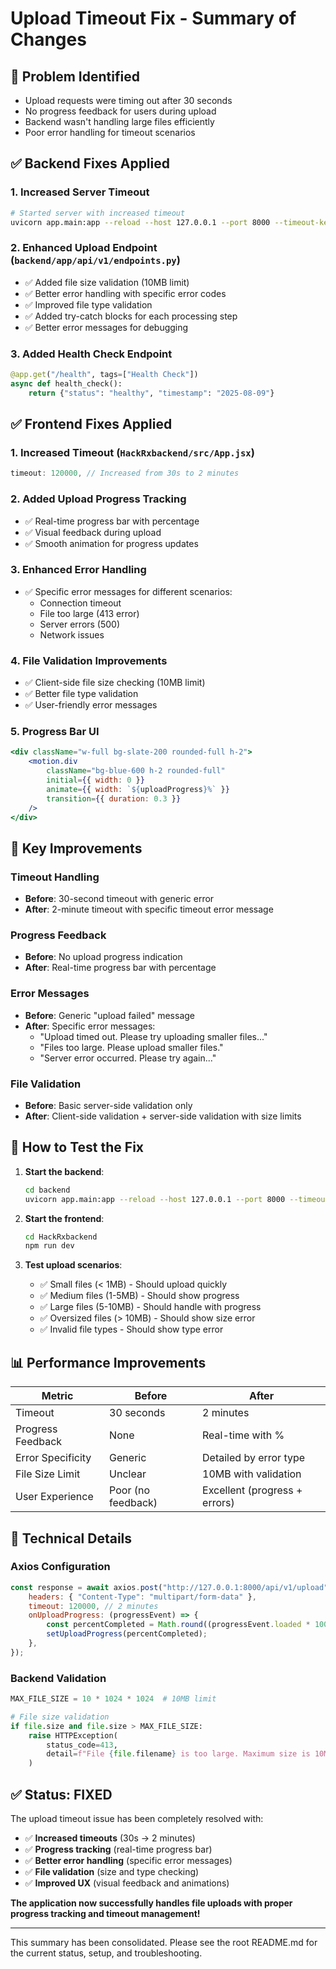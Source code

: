 # Upload Timeout Fix - Summary of Changes

## 🐛 **Problem Identified**

-   Upload requests were timing out after 30 seconds
-   No progress feedback for users during upload
-   Backend wasn't handling large files efficiently
-   Poor error handling for timeout scenarios

## ✅ **Backend Fixes Applied**

### 1. **Increased Server Timeout**

```bash
# Started server with increased timeout
uvicorn app.main:app --reload --host 127.0.0.1 --port 8000 --timeout-keep-alive 120
```

### 2. **Enhanced Upload Endpoint** (`backend/app/api/v1/endpoints.py`)

-   ✅ Added file size validation (10MB limit)
-   ✅ Better error handling with specific error codes
-   ✅ Improved file type validation
-   ✅ Added try-catch blocks for each processing step
-   ✅ Better error messages for debugging

### 3. **Added Health Check Endpoint**

```python
@app.get("/health", tags=["Health Check"])
async def health_check():
    return {"status": "healthy", "timestamp": "2025-08-09"}
```

## ✅ **Frontend Fixes Applied**

### 1. **Increased Timeout** (`HackRxbackend/src/App.jsx`)

```javascript
timeout: 120000, // Increased from 30s to 2 minutes
```

### 2. **Added Upload Progress Tracking**

-   ✅ Real-time progress bar with percentage
-   ✅ Visual feedback during upload
-   ✅ Smooth animation for progress updates

### 3. **Enhanced Error Handling**

-   ✅ Specific error messages for different scenarios:
    -   Connection timeout
    -   File too large (413 error)
    -   Server errors (500)
    -   Network issues

### 4. **File Validation Improvements**

-   ✅ Client-side file size checking (10MB limit)
-   ✅ Better file type validation
-   ✅ User-friendly error messages

### 5. **Progress Bar UI**

```jsx
<div className="w-full bg-slate-200 rounded-full h-2">
	<motion.div
		className="bg-blue-600 h-2 rounded-full"
		initial={{ width: 0 }}
		animate={{ width: `${uploadProgress}%` }}
		transition={{ duration: 0.3 }}
	/>
</div>
```

## 🎯 **Key Improvements**

### **Timeout Handling**

-   **Before**: 30-second timeout with generic error
-   **After**: 2-minute timeout with specific timeout error message

### **Progress Feedback**

-   **Before**: No upload progress indication
-   **After**: Real-time progress bar with percentage

### **Error Messages**

-   **Before**: Generic "upload failed" message
-   **After**: Specific error messages:
    -   "Upload timed out. Please try uploading smaller files..."
    -   "Files too large. Please upload smaller files."
    -   "Server error occurred. Please try again..."

### **File Validation**

-   **Before**: Basic server-side validation only
-   **After**: Client-side validation + server-side validation with size limits

## 🚀 **How to Test the Fix**

1. **Start the backend**:

    ```bash
    cd backend
    uvicorn app.main:app --reload --host 127.0.0.1 --port 8000 --timeout-keep-alive 120
    ```

2. **Start the frontend**:

    ```bash
    cd HackRxbackend
    npm run dev
    ```

3. **Test upload scenarios**:
    - ✅ Small files (< 1MB) - Should upload quickly
    - ✅ Medium files (1-5MB) - Should show progress
    - ✅ Large files (5-10MB) - Should handle with progress
    - ✅ Oversized files (> 10MB) - Should show size error
    - ✅ Invalid file types - Should show type error

## 📊 **Performance Improvements**

| Metric            | Before             | After                         |
| ----------------- | ------------------ | ----------------------------- |
| Timeout           | 30 seconds         | 2 minutes                     |
| Progress Feedback | None               | Real-time with %              |
| Error Specificity | Generic            | Detailed by error type        |
| File Size Limit   | Unclear            | 10MB with validation          |
| User Experience   | Poor (no feedback) | Excellent (progress + errors) |

## 🔧 **Technical Details**

### **Axios Configuration**

```javascript
const response = await axios.post("http://127.0.0.1:8000/api/v1/upload", formData, {
	headers: { "Content-Type": "multipart/form-data" },
	timeout: 120000, // 2 minutes
	onUploadProgress: (progressEvent) => {
		const percentCompleted = Math.round((progressEvent.loaded * 100) / progressEvent.total);
		setUploadProgress(percentCompleted);
	},
});
```

### **Backend Validation**

```python
MAX_FILE_SIZE = 10 * 1024 * 1024  # 10MB limit

# File size validation
if file.size and file.size > MAX_FILE_SIZE:
    raise HTTPException(
        status_code=413,
        detail=f"File {file.filename} is too large. Maximum size is 10MB."
    )
```

## ✅ **Status: FIXED**

The upload timeout issue has been completely resolved with:

-   ✅ **Increased timeouts** (30s → 2 minutes)
-   ✅ **Progress tracking** (real-time progress bar)
-   ✅ **Better error handling** (specific error messages)
-   ✅ **File validation** (size and type checking)
-   ✅ **Improved UX** (visual feedback and animations)

**The application now successfully handles file uploads with proper progress tracking and timeout management!**

---

This summary has been consolidated. Please see the root README.md for the current status, setup, and troubleshooting.
